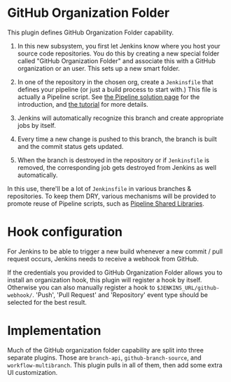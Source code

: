 # GitHub Organization Folder

This plugin defines GitHub Organization Folder capability.

1. In this new subsystem, you first let Jenkins know where you host your source code repositories.
You do this by creating a new special folder called "GitHub Organization Folder" and associate
this with a GitHub organization or an user. This sets up a new smart folder.

1. In one of the repository in the chosen org, create a `Jenkinsfile` that defines your pipeline
(or just a build process to start with.) This file is actually a Pipeline script.
See [the Pipeline solution page](https://jenkins-ci.org/solutions/pipeline) for the introduction,
and [the tutorial](https://github.com/jenkinsci/workflow-plugin/blob/master/TUTORIAL.md) for more details.

1. Jenkins will automatically recognize this branch and create appropriate jobs by itself.

1. Every time a new change is pushed to this branch, the branch is built and the commit status gets updated.

1. When the branch is destroyed in the repository or if `Jenkinsfile` is removed, the corresponding job
gets destroyed from Jenkins as well automatically.

In this use, there'll be a lot of `Jenkinsfile` in various branches & repositories.
To keep them DRY, various mechanisms will be provided to promote reuse of Pipeline scripts, such as
[Pipeline Shared Libraries](https://github.com/jenkinsci/workflow-cps-global-lib-plugin).


# Hook configuration
For Jenkins to be able to trigger a new build whenever a new commit / pull request occurs, Jenkins
needs to receive a webhook from GitHub.

If the credentials you provided to GitHub Organization Folder allows you to install an organization hook,
this plugin will register a hook by itself. Otherwise you can also manually register a hook
to `$JENKINS_URL/github-webhook/`. 'Push', 'Pull Request' and 'Repository' event type should be selected
for the best result.



# Implementation
Much of the GitHub organization folder capability are split into three separate plugins.
Those are `branch-api`, `github-branch-source`, and `workflow-multibranch`. This plugin
pulls in all of them, then add some extra UI customization.
